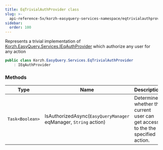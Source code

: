 ```yaml
---
title: EqTrivialAuthProvider class
slug: >-
  api-reference-5x/korzh-easyquery-services-namespace/eqtrivialauthprovider-class
sidebar:
  order: 100
---
```


Represents a trivial implementation of [Korzh.EasyQuery.Services.IEqAuthProvider](/easyquery/docs/api-reference-5x/korzh-easyquery-services-namespace/ieqauthprovider-interface)  which authorize any user for any action
```csharp
public class Korzh.EasyQuery.Services.EqTrivialAuthProvider
    : IEqAuthProvider

```

### Methods

| Type | Name | Description | 
| --- | --- | --- | 
| `Task<Boolean>` | IsAuthorizedAsync(`EasyQueryManager` eqManager, `String` action) | Determines whether the current user can get access to the the specified action. |
